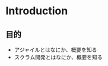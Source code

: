 # Introduction

<!-- この章ではまず概要を解説し、これを導入とします。 -->

## 目的

- アジャイルとはなにか、概要を知る
- スクラム開発とはなにか、概要を知る

<!-- ## 対象

- 概要を知りたい人
- 自分はやらないがサクッと知っておきたい程度の人
- これからアジャイル・スクラム等を開発に取り入れたい人 -->
